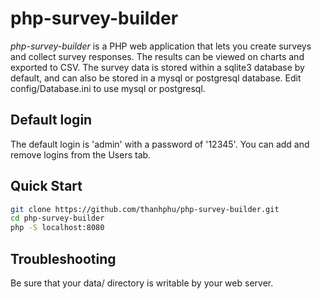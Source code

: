 # php-survey-builder

*php-survey-builder* is a PHP web application that lets you create surveys and collect survey responses. The results can be viewed on charts and exported to CSV. The survey data is stored within a sqlite3 database by default, and can also be stored in a mysql or postgresql database.  Edit config/Database.ini to use mysql or postgresql.

## Default login

The default login is 'admin' with a password of '12345'. You can add and remove logins from the Users tab.

## Quick Start
```sh
git clone https://github.com/thanhphu/php-survey-builder.git
cd php-survey-builder
php -S localhost:8080
```

## Troubleshooting

Be sure that your data/ directory is writable by your web server.

